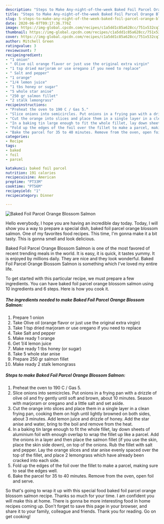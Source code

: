 ```yaml
---
description: "Steps to Make Any-night-of-the-week Baked Foil Parcel Orange Blossom Salmon"
title: "Steps to Make Any-night-of-the-week Baked Foil Parcel Orange Blossom Salmon"
slug: 5-steps-to-make-any-night-of-the-week-baked-foil-parcel-orange-blossom-salmon
date: 2020-06-07T09:17:36.776Z
image: https://img-global.cpcdn.com/recipes/c1a5dd1c85a628cc/751x532cq70/baked-foil-parcel-orange-blossom-salmon-recipe-main-photo.jpg
thumbnail: https://img-global.cpcdn.com/recipes/c1a5dd1c85a628cc/751x532cq70/baked-foil-parcel-orange-blossom-salmon-recipe-main-photo.jpg
cover: https://img-global.cpcdn.com/recipes/c1a5dd1c85a628cc/751x532cq70/baked-foil-parcel-orange-blossom-salmon-recipe-main-photo.jpg
author: Mitchell Green
ratingvalue: 3
reviewcount: 7
recipeingredient:
- "1 onion"
- " Olive oil orange flavor or just use the original extra virgin"
- "1 tsp dried marjoram or use oregano if you need to replace"
- " Salt and pepper"
- "1 orange"
- "1/4 lemon juice"
- "1 tbs honey or sugar"
- "5 whole star anise"
- "250 gr salmon fillet"
- "2 stalk lemongrass"
recipeinstructions:
- "Preheat the oven to 190 C / Gas 5."
- "Slice onions into semicircles. Put onions in a frying pan with a drizzle of olive oil and fry gently until soft and brown, about 10 minutes. Season with marjoram or oregano and a little salt and set aside."
- "Cut the orange into slices and place them in a single layer in a clean frying pan, cooking them on high until lightly browned on both sides, about 3 minutes. Add lemon juice and drizzle of honey. Add the star anise and water, bring to the boil and remove from the heat."
- "In a baking tin large enough to fit the whole fillet, lay down sheets of aluminium foil with enough overlap to wrap the fillet up like a parcel. Add the onions in a layer and then place the salmon fillet (if you use the skin, place the skin side down), on top of the onions. Rub the fillet with salt and pepper. Lay the orange slices and star anise evenly spaced over the top of the fillet, and place 2 lemongrass which have already been cracked into each side."
- "Fold up the edges of the foil over the fillet to make a parcel, making sure to seal the edges well."
- "Bake the parcel for 35 to 40 minutes. Remove from the oven, open foil and serve."
categories:
- Recipe
tags:
- baked
- foil
- parcel

katakunci: baked foil parcel 
nutrition: 191 calories
recipecuisine: American
preptime: "PT33M"
cooktime: "PT56M"
recipeyield: "1"
recipecategory: Dinner

---
```



![Baked Foil Parcel Orange Blossom Salmon](https://img-global.cpcdn.com/recipes/c1a5dd1c85a628cc/751x532cq70/baked-foil-parcel-orange-blossom-salmon-recipe-main-photo.jpg)

Hello everybody, I hope you are having an incredible day today. Today, I will show you a way to prepare a special dish, baked foil parcel orange blossom salmon. One of my favorites food recipes. This time, I'm gonna make it a bit tasty. This is gonna smell and look delicious.

Baked Foil Parcel Orange Blossom Salmon is one of the most favored of recent trending meals in the world. It is easy, it is quick, it tastes yummy. It is enjoyed by millions daily. They are nice and they look wonderful. Baked Foil Parcel Orange Blossom Salmon is something which I've loved my entire life.




To get started with this particular recipe, we must prepare a few ingredients. You can have baked foil parcel orange blossom salmon using 10 ingredients and 6 steps. Here is how you cook it.

<!--inarticleads1-->

##### The ingredients needed to make Baked Foil Parcel Orange Blossom Salmon:

1. Prepare 1 onion
1. Take  Olive oil (orange flavor or just use the original extra virgin)
1. Take 1 tsp dried marjoram or use oregano if you need to replace
1. Take  Salt and pepper
1. Make ready 1 orange
1. Get 1/4 lemon juice
1. Make ready 1 tbs honey (or sugar)
1. Take 5 whole star anise
1. Prepare 250 gr salmon fillet
1. Make ready 2 stalk lemongrass




<!--inarticleads2-->

##### Steps to make Baked Foil Parcel Orange Blossom Salmon:

1. Preheat the oven to 190 C / Gas 5.
1. Slice onions into semicircles. Put onions in a frying pan with a drizzle of olive oil and fry gently until soft and brown, about 10 minutes. Season with marjoram or oregano and a little salt and set aside.
1. Cut the orange into slices and place them in a single layer in a clean frying pan, cooking them on high until lightly browned on both sides, about 3 minutes. Add lemon juice and drizzle of honey. Add the star anise and water, bring to the boil and remove from the heat.
1. In a baking tin large enough to fit the whole fillet, lay down sheets of aluminium foil with enough overlap to wrap the fillet up like a parcel. Add the onions in a layer and then place the salmon fillet (if you use the skin, place the skin side down), on top of the onions. Rub the fillet with salt and pepper. Lay the orange slices and star anise evenly spaced over the top of the fillet, and place 2 lemongrass which have already been cracked into each side.
1. Fold up the edges of the foil over the fillet to make a parcel, making sure to seal the edges well.
1. Bake the parcel for 35 to 40 minutes. Remove from the oven, open foil and serve.




So that's going to wrap it up with this special food baked foil parcel orange blossom salmon recipe. Thanks so much for your time. I am confident you will make this at home. There is gonna be more interesting food in home recipes coming up. Don't forget to save this page in your browser, and share it to your family, colleague and friends. Thank you for reading. Go on get cooking!
